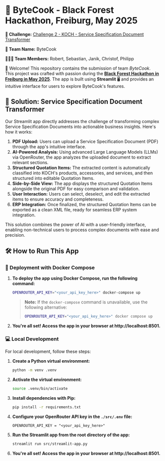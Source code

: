 # 🍳 ByteCook - Black Forest Hackathon, Freiburg, May 2025

**📄 Challenge:** [Challenge 2 - KOCH - Service Specification Document Transformer](https://www.blackforesthackathon.de/challenges-data-decoded/)

**👥 Team Name:** ByteCook

**🧑‍🤝‍🧑 Team Members:** Robert, Sebastian, Janik, Christof, Philipp

🎉 Welcome! This repository contains the submission of team _ByteCook_. This project was crafted with passion during the **[Black Forest Hackathon in Freiburg in May 2025](https://www.blackforesthackathon.de/may/)**. The app is built using **Streamlit** 🖥️ and provides an intuitive interface for users to explore ByteCook's features.

## 🚀 Solution: Service Specification Document Transformer

Our Streamlit app directly addresses the challenge of transforming complex Service Specification Documents into actionable business insights. Here's how it works:

1. **PDF Upload:** Users can upload a Service Specification Document (PDF) through the app's intuitive interface.
2. **AI-Powered Analysis:** Using advanced Large Language Models (LLMs) via OpenRouter, the app analyzes the uploaded document to extract relevant sections.
3. **Structured Quotation Items:** The extracted content is automatically classified into KOCH's products, accessories, and services, and then structured into editable Quotation Items.
4. **Side-by-Side View:** The app displays the structured Quotation Items alongside the original PDF for easy comparison and validation.
5. **User Interaction:** Users can select, deselect, and edit the extracted items to ensure accuracy and completeness.
6. **ERP Integration:** Once finalized, the structured Quotation Items can be exported as a clean XML file, ready for seamless ERP system integration.

This solution combines the power of AI with a user-friendly interface, enabling non-technical users to process complex documents with ease and precision.

## 🛠️ How to Run This App

### 🚢 Deployment with Docker Compose

1. **To deploy the app using Docker Compose, run the following command:**
   ```bash
   OPENROUTER_API_KEY="<your_api_key_here>" docker-compose up
   ```
   > **Note:** If the `docker-compose` command is unavailable, use the following alternative:
   >
   > ```bash
   > OPENROUTER_API_KEY="<your_api_key_here>" docker compose up
   > ```
2. **You're all set! Access the app in your browser at http://localhost:8501.**

### 💻 Local Development

For local development, follow these steps:

1. **Create a Python virtual environment:**

   ```bash
   python -m venv .venv
   ```

2. **Activate the virtual environment:**

   ```bash
   source .venv/bin/activate
   ```

3. **Install dependencies with Pip:**

   ```bash
   pip install -r requirements.txt
   ```

4. **Configure your OpenRouter API key in the `./src/.env` file:**

   ```env
   OPENROUTER_API_KEY = "<your_api_key_here>"
   ```

5. **Run the Streamlit app from the root directory of the app:**

   ```bash
   streamlit run src/streamlit-app.py
   ```

6. **You're all set! Access the app in your browser at http://localhost:8501.**
